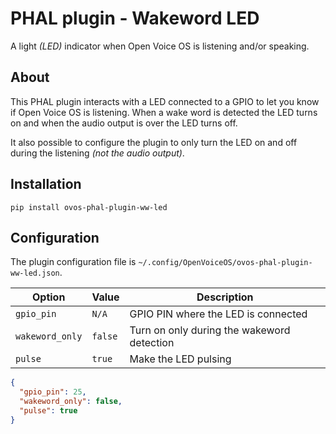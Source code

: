 # PHAL plugin - Wakeword LED

A light _(LED)_ indicator when Open Voice OS is listening and/or speaking.

## About

This PHAL plugin interacts with a LED connected to a GPIO to let you know if Open Voice OS is listening. When a wake word is detected the LED turns on and when the audio output is over the LED turns off.

It also possible to configure the plugin to only turn the LED on and off during the listening _(not the audio output)_.

## Installation

```shell
pip install ovos-phal-plugin-ww-led
```

## Configuration

The plugin configuration file is `~/.config/OpenVoiceOS/ovos-phal-plugin-ww-led.json`.

| Option          | Value   | Description                                |
| --------------- | ------- | ------------------------------------------ |
| `gpio_pin`      | `N/A`   | GPIO PIN where the LED is connected        |
| `wakeword_only` | `false` | Turn on only during the wakeword detection |
| `pulse`         | `true`  | Make the LED pulsing                       |

```json
{
  "gpio_pin": 25,
  "wakeword_only": false,
  "pulse": true
}
```
